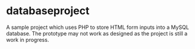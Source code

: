 # databaseproject
A sample project which uses PHP to store HTML form inputs into a MySQL database. The prototype may not work as designed as the project is still a work in progress.
